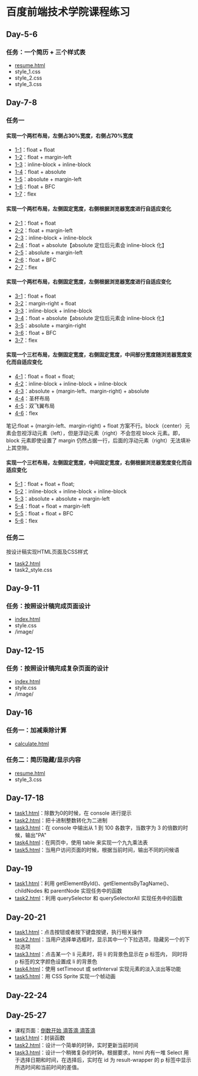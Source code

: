 # 百度前端技术学院课程练习
## Day-5-6
### 任务：一个简历 + 三个样式表
- [resume.html](https://whuhzx.github.io/FrontEndCollege2018/Day-05-06/resume.html)
- style_1.css
- style_2.css
- style_3.css

## Day-7-8
### 任务一
#### 实现一个两栏布局，左侧占30%宽度，右侧占70%宽度
- [1-1](https://whuhzx.github.io/FrontEndCollege2018/Day-07-08/task/1-1.html)：float + float
- [1-2](https://whuhzx.github.io/FrontEndCollege2018/Day-07-08/task/1-2.html)：float + margin-left
- [1-3](https://whuhzx.github.io/FrontEndCollege2018/Day-07-08/task/1-3.html)：inline-block + inline-block
- [1-4](https://whuhzx.github.io/FrontEndCollege2018/Day-07-08/task/1-4.html)：float + absolute
- [1-5](https://whuhzx.github.io/FrontEndCollege2018/Day-07-08/task/1-5.html)：absolute + margin-left
- [1-6](https://whuhzx.github.io/FrontEndCollege2018/Day-07-08/task/1-6.html)：float + BFC
- [1-7](https://whuhzx.github.io/FrontEndCollege2018/Day-07-08/task/1-7.html)：flex

#### 实现一个两栏布局，左侧固定宽度，右侧根据浏览器宽度进行自适应变化
- [2-1](https://whuhzx.github.io/FrontEndCollege2018/Day-07-08/task/2-1.html)：float + float
- [2-2](https://whuhzx.github.io/FrontEndCollege2018/Day-07-08/task/2-2.html)：float + margin-left
- [2-3](https://whuhzx.github.io/FrontEndCollege2018/Day-07-08/task/2-3.html)：inline-block + inline-block
- [2-4](https://whuhzx.github.io/FrontEndCollege2018/Day-07-08/task/2-4.html)：float + absolute【absolute 定位后元素会 inline-block 化】
- [2-5](https://whuhzx.github.io/FrontEndCollege2018/Day-07-08/task/2-5.html)：absolute + margin-left
- [2-6](https://whuhzx.github.io/FrontEndCollege2018/Day-07-08/task/2-6.html)：float + BFC
- [2-7](https://whuhzx.github.io/FrontEndCollege2018/Day-07-08/task/2-7.html)：flex

#### 实现一个两栏布局，右侧固定宽度，左侧根据浏览器宽度进行自适应变化
- [3-1](https://whuhzx.github.io/FrontEndCollege2018/Day-07-08/task/3-1.html)：float + float
- [3-2](https://whuhzx.github.io/FrontEndCollege2018/Day-07-08/task/3-2.html)：margin-right + float
- [3-3](https://whuhzx.github.io/FrontEndCollege2018/Day-07-08/task/3-3.html)：inline-block + inline-block
- [3-4](https://whuhzx.github.io/FrontEndCollege2018/Day-07-08/task/3-4.html)：float + absolute【absolute 定位后元素会 inline-block 化】
- [3-5](https://whuhzx.github.io/FrontEndCollege2018/Day-07-08/task/3-5.html)：absolute + margin-right
- [3-6](https://whuhzx.github.io/FrontEndCollege2018/Day-07-08/task/3-6.html)：float + BFC
- [3-7](https://whuhzx.github.io/FrontEndCollege2018/Day-07-08/task/3-7.html)：flex

#### 实现一个三栏布局，左侧固定宽度，右侧固定宽度，中间部分宽度随浏览器宽度变化而自适应变化
- [4-1](https://whuhzx.github.io/FrontEndCollege2018/Day-07-08/task/4-1.html)：float + float + float;
- [4-2](https://whuhzx.github.io/FrontEndCollege2018/Day-07-08/task/4-2.html)：inline-block + inline-block + inline-block
- [4-3](https://whuhzx.github.io/FrontEndCollege2018/Day-07-08/task/4-3.html)：absolute + (margin-left、margin-right) + absolute
- [4-4](https://whuhzx.github.io/FrontEndCollege2018/Day-07-08/task/4-4.html)：圣杯布局
- [4-5](https://whuhzx.github.io/FrontEndCollege2018/Day-07-08/task/4-5.html)：双飞翼布局
- [4-6](https://whuhzx.github.io/FrontEndCollege2018/Day-07-08/task/4-6.html)：flex

笔记:float + (margin-left、margin-right) + float 方案不行。block（center）元素会忽视浮动元素（left），但是浮动元素（right）不会忽视 block 元素。即，block 元素即使设置了 margin 仍然占据一行，后面的浮动元素（right）无法填补上其空隙。

#### 实现一个三栏布局，左侧固定宽度，中间固定宽度，右侧根据浏览器宽度变化而自适应变化
- [5-1](https://whuhzx.github.io/FrontEndCollege2018/Day-07-08/task/5-1)：float + float + float;
- [5-2](https://whuhzx.github.io/FrontEndCollege2018/Day-07-08/task/5-2)：inline-block + inline-block + inline-block
- [5-3](https://whuhzx.github.io/FrontEndCollege2018/Day-07-08/task/5-3)：absolute + absolute + margin-left
- [5-4](https://whuhzx.github.io/FrontEndCollege2018/Day-07-08/task/5-4)：float + float + margin-left
- [5-5](https://whuhzx.github.io/FrontEndCollege2018/Day-07-08/task/5-5)：float + float + BFC
- [5-6](https://whuhzx.github.io/FrontEndCollege2018/Day-07-08/task/5-6)：flex

### 任务二
按设计稿实现HTML页面及CSS样式
- [task2.html](https://whuhzx.github.io/FrontEndCollege2018/Day-07-08/task/task2.html)
- task2_style.css

## Day-9-11
### 任务：按照设计稿完成页面设计
- [index.html](https://whuhzx.github.io/FrontEndCollege2018/Day-09-11/index.html)
- style.css
- /image/

## Day-12-15
### 任务：按照设计稿完成复杂页面的设计
- [index.html](https://whuhzx.github.io/FrontEndCollege2018/Day-12-15/index.html)
- style.css
- /image/

## Day-16
### 任务一：加减乘除计算
- [calculate.html](https://whuhzx.github.io/FrontEndCollege2018/Day-16/calculate.html)

### 任务二：简历隐藏/显示内容
- [resume.html](https://whuhzx.github.io/FrontEndCollege2018/Day-16/resume.html)
- style_3.css

## Day-17-18
- [task1.html](https://whuhzx.github.io/FrontEndCollege2018/Day-17-18/task1.html)：除数为0的时候，在 console 进行提示
- [task2.html](https://whuhzx.github.io/FrontEndCollege2018/Day-17-18/task2.html)：把十进制整数转化为二进制
- [task3.html](https://whuhzx.github.io/FrontEndCollege2018/Day-17-18/task3.html)：在 console 中输出从 1 到 100 各数字，当数字为 3 的倍数的时候，输出"PA"
- [task4.html](https://whuhzx.github.io/FrontEndCollege2018/Day-17-18/task4.html)：在网页中，使用 table 来实现一个九九乘法表
- [task5.html](https://whuhzx.github.io/FrontEndCollege2018/Day-17-18/task5.html)：当用户访问页面的时候，根据当前时间，输出不同的问候语

## Day-19
- [task1.html](https://whuhzx.github.io/FrontEndCollege2018/Day-19/task1.html)：利用 getElementById()、getElementsByTagName()、childNodes 和 parentNode 实现任务中的函数
- [task2.html](https://whuhzx.github.io/FrontEndCollege2018/Day-19/task2.html)：利用 querySelector 和 querySelectorAll 实现任务中的函数

## Day-20-21
- [task1.html](https://whuhzx.github.io/FrontEndCollege2018/Day-20-21/task1.html)：点击按钮或者按下键盘按键，执行相关操作
- [task2.html](https://whuhzx.github.io/FrontEndCollege2018/Day-20-21/task2.html)：当用户选择单选框时，显示其中一个下拉选项，隐藏另一个的下拉选项
- [task3.html](https://whuhzx.github.io/FrontEndCollege2018/Day-20-21/task3.html)：点击某一个 li 元素时，将 li 的背景色显示在 p 标签内， 同时将 p 标签的文字颜色设置成 li 的背景色
- [task4.html](https://whuhzx.github.io/FrontEndCollege2018/Day-20-21/task4.html)：使用 setTimeout 或 setInterval 实现元素的淡入淡出等功能
- [task5.html](https://whuhzx.github.io/FrontEndCollege2018/Day-20-21/task5.html)：用 CSS Sprite 实现一个帧动画

## Day-22-24

## Day-25-27
- 课程页面：[倒数开始 滴答滴 滴答滴](http://ife.baidu.com/course/detail/id/51)
- [task1.html](https://whuhzx.github.io/FrontEndCollege2018/Day-25-27/task1.html)：封装函数
- [task2.html](https://whuhzx.github.io/FrontEndCollege2018/Day-25-27/task2.html)：设计一个简单的时钟，实时更新当前时间
- [task3.html](https://whuhzx.github.io/FrontEndCollege2018/Day-25-27/task3.html)：设计一个稍微复杂的时钟。根据要求，html 内有一堆 Select 用于选择日期和时间，在选择后，实时在 id 为 result-wrapper 的 p 标签中显示所选时间和当前时间的差值。


